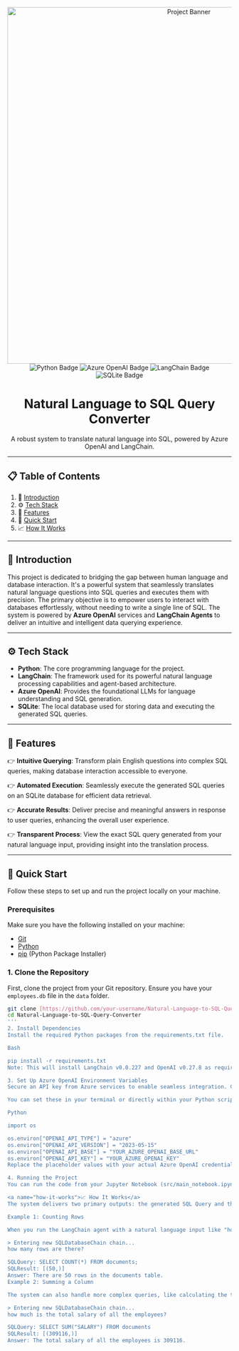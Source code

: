 <div align="center">
  <br />
  <img src="https://github.com/user-attachments/assets/e0b6d2e6-f5a3-4a1e-8f25-3037e20b3a4a" alt="Project Banner" width="800">
  <br />

  <div>
    <img src="https://img.shields.io/badge/Python-black?style=for-the-badge&logoColor=white&logo=python&color=3776AB" alt="Python Badge" />
    <img src="https://img.shields.io/badge/Azure_OpenAI-black?style=for-the-badge&logoColor=white&logo=openai&color=0078D4" alt="Azure OpenAI Badge" />
    <img src="https://img.shields.io/badge/LangChain-black?style=for-the-badge&logoColor=white&logo=chainlink&color=007a82" alt="LangChain Badge" />
    <img src="https://img.shields.io/badge/SQLite-black?style=for-the-badge&logoColor=white&logo=sqlite&color=003B57" alt="SQLite Badge" />
  </div>

  <h1 align="center">Natural Language to SQL Query Converter</h1>
  <p align="center">A robust system to translate natural language into SQL, powered by Azure OpenAI and LangChain.</p>

</div>

---

## 📋 <a name="table">Table of Contents</a>

1. 🤖 [Introduction](#introduction)
2. ⚙️ [Tech Stack](#tech-stack)
3. 🔋 [Features](#features)
4. 🤸 [Quick Start](#quick-start)
5. 📈 [How It Works](#how-it-works)

---

## <a name="introduction">🤖 Introduction</a>

This project is dedicated to bridging the gap between human language and database interaction. It's a powerful system that seamlessly translates natural language questions into SQL queries and executes them with precision. The primary objective is to empower users to interact with databases effortlessly, without needing to write a single line of SQL. The system is powered by **Azure OpenAI** services and **LangChain Agents** to deliver an intuitive and intelligent data querying experience.

---

## <a name="tech-stack">⚙️ Tech Stack</a>

* **Python**: The core programming language for the project.
* **LangChain**: The framework used for its powerful natural language processing capabilities and agent-based architecture.
* **Azure OpenAI**: Provides the foundational LLMs for language understanding and SQL generation.
* **SQLite**: The local database used for storing data and executing the generated SQL queries.

---

## <a name="features">🔋 Features</a>

👉 **Intuitive Querying**: Transform plain English questions into complex SQL queries, making database interaction accessible to everyone.

👉 **Automated Execution**: Seamlessly execute the generated SQL queries on an SQLite database for efficient data retrieval.

👉 **Accurate Results**: Deliver precise and meaningful answers in response to user queries, enhancing the overall user experience.

👉 **Transparent Process**: View the exact SQL query generated from your natural language input, providing insight into the translation process.

---

## <a name="quick-start">🤸 Quick Start</a>

Follow these steps to set up and run the project locally on your machine.

### Prerequisites

Make sure you have the following installed on your machine:
* [Git](https://git-scm.com/)
* [Python](https://www.python.org/downloads/)
* [pip](https://pip.pypa.io/en/stable/installation/) (Python Package Installer)

### 1. Clone the Repository

First, clone the project from your Git repository. Ensure you have your `employees.db` file in the `data` folder.
```bash
git clone [https://github.com/your-username/Natural-Language-to-SQL-Query-Converter.git](https://github.com/your-username/Natural-Language-to-SQL-Query-Converter.git)
cd Natural-Language-to-SQL-Query-Converter
'''
2. Install Dependencies
Install the required Python packages from the requirements.txt file.

Bash

pip install -r requirements.txt
Note: This will install LangChain v0.0.227 and OpenAI v0.27.8 as required.

3. Set Up Azure OpenAI Environment Variables
Secure an API key from Azure services to enable seamless integration. Create a deployment model named "gpt-35-turbo" in Azure OpenAI Studio. Then, set your environment variables for seamless integration.

You can set these in your terminal or directly within your Python script:

Python

import os

os.environ["OPENAI_API_TYPE"] = "azure"
os.environ["OPENAI_API_VERSION"] = "2023-05-15"
os.environ["OPENAI_API_BASE"] = "YOUR_AZURE_OPENAI_BASE_URL"
os.environ["OPENAI_API_KEY"] = "YOUR_AZURE_OPENAI_KEY"
Replace the placeholder values with your actual Azure OpenAI credentials.

4. Running the Project
You can run the code from your Jupyter Notebook (src/main_notebook.ipynb) or your Python script (src/main.py).

<a name="how-it-works">📈 How It Works</a>
The system delivers two primary outputs: the generated SQL Query and the final Answer, showcasing its ability to accurately and transparently handle user queries.

Example 1: Counting Rows

When you run the LangChain agent with a natural language input like "how many rows are there?", the system generates and executes the corresponding SQL query.

> Entering new SQLDatabaseChain chain...
how many rows are there?

SQLQuery: SELECT COUNT(*) FROM documents;
SQLResult: [(50,)]
Answer: There are 50 rows in the documents table.
Example 2: Summing a Column

The system can also handle more complex queries, like calculating the total salary of all employees.

> Entering new SQLDatabaseChain chain...
how much is the total salary of all the employees?

SQLQuery: SELECT SUM("SALARY") FROM documents
SQLResult: [(309116,)]
Answer: The total salary of all the employees is 309116.